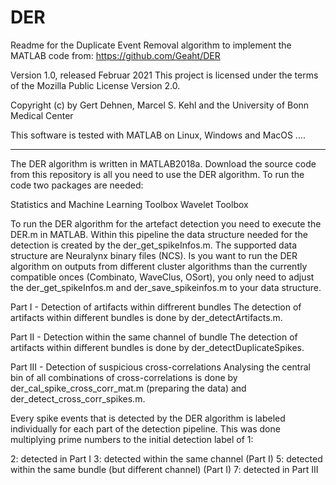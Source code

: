 # DER 
Readme for the Duplicate Event Removal algorithm to implement the MATLAB code from:
https://github.com/Geaht/DER

Version 1.0, released Februar 2021
This project is licensed under the terms of the Mozilla Public License Version 2.0.

Copyright (c) by Gert Dehnen, Marcel S. Kehl and the University of Bonn Medical Center

This software is tested with MATLAB on Linux, Windows and MacOS ....

------------------------------------------------------------------------------------------
The DER algorithm is written in MATLAB2018a. Download the source code from this repository
is all you need to use the DER algorithm. To run the code two packages are needed:

Statistics and Machine Learning Toolbox
Wavelet Toolbox


To run the DER algorithm for the artefact detection you need to execute the DER.m in MATLAB.
Within this pipeline the data structure needed for the detection is created by the der_get_spikeInfos.m.
The supported data structure are Neuralynx binary files (NCS). Is you want to run the DER algorithm
on outputs from different cluster algorithms than the currently compatible onces (Combinato, WaveClus,
OSort), you only need to adjust the der_get_spikeInfos.m and der_save_spikeinfos.m to your data structure.

Part I - Detection of artifacts within diffrerent bundles
The detection of artifacts within different bundles is done by der_detectArtifacts.m.

Part II - Detection within the same channel of bundle
The detection of artifacts within different bundles is done by der_detectDuplicateSpikes.

Part III - Detection of suspicious cross-correlations
Analysing the central bin of all combinations of cross-correlations is done by
der_cal_spike_cross_corr_mat.m (preparing the data) and der_detect_cross_corr_spikes.m.

Every spike events that is detected by the DER algorithm is labeled individually for each part of
the detection pipeline. This was done multiplying prime numbers to the initial detection label of 1:

2: detected in Part I
3: detected within the same channel (Part I)
5: detected within the same bundle (but different channel) (Part I) 
7: detected in Part III



